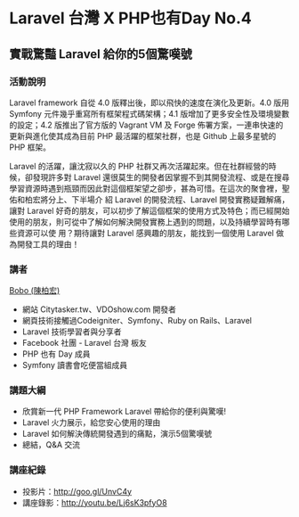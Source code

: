 # Laravel 台灣 X PHP也有Day No.4

## 實戰驚豔 Laravel 給你的5個驚嘆號

### 活動說明

Laravel framework 自從 4.0 版釋出後，即以飛快的速度在演化及更新。4.0 版用 Symfony 元件幾乎重寫所有框架程式碼架構；4.1 版增加了更多安全性及環境變數的設定；4.2 版推出了官方版的 Vagrant VM 及 Forge 佈署方案，一連串快速的更新與進化使其成為目前 PHP 最活躍的框架社群，也是 Github 上最多星號的 PHP 框架。

Laravel 的活躍，讓沈寂以久的 PHP 社群又再次活躍起來。但在社群經營的時候，卻發現許多對 Laravel 還很莫生的開發者因掌握不到其開發流程、或是在搜尋學習資源時遇到瓶頸而因此對這個框架望之卻步，甚為可惜。在這次的聚會裡，聖佑和柏宏將分上、下半場介 紹 Laravel 的開發流程、Laravel 開發實務疑難解痛，讓對 Laravel 好奇的朋友，可以初步了解這個框架的使用方式及特色；而已經開始使用的朋友，則可從中了解如何解決開發實務上遇到的問題，以及持續學習時有哪些資源可以使 用？期待讓對 Laravel 感興趣的朋友，能找到一個使用 Laravel 做為開發工具的理由！

### 講者

[Bobo (陳柏宏)](https://www.facebook.com/bobo52310)

* 網站 Citytasker.tw、VDOshow.com 開發者
* 網頁技術接觸過Codeigniter、Symfony、Ruby on Rails、Laravel
* Laravel 技術學習者與分享者
* Facebook 社團 - Laravel 台灣 板友
* PHP 也有 Day 成員
* Symfony 讀書會吃便當組成員

### 講題大綱

* 欣賞新一代 PHP Framework Laravel 帶給你的便利與驚嘆!
* Laravel 火力展示，給您安心使用的理由
* Laravel 如何解決傳統開發遇到的痛點，演示5個驚嘆號
* 總結，Q&A 交流

### 講座紀錄

* 投影片：<http://goo.gl/UnvC4y>
* 講座錄影：<http://youtu.be/Lj6sK3pfyO8>

